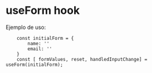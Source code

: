 # useForm hook

Ejemplo de uso:
```
    const initialForm = {
        name: ''
        email: ''
    }
    const [ formValues, reset, handledInputChange] = useForm(initialForm);
```